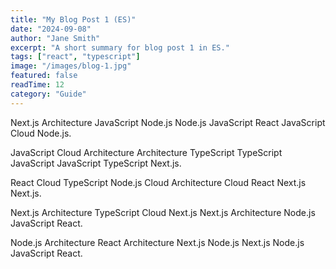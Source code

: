 ```yaml
---
title: "My Blog Post 1 (ES)"
date: "2024-09-08"
author: "Jane Smith"
excerpt: "A short summary for blog post 1 in ES."
tags: ["react", "typescript"]
image: "/images/blog-1.jpg"
featured: false
readTime: 12
category: "Guide"
---
```


Next.js Architecture JavaScript Node.js Node.js JavaScript React JavaScript Cloud Node.js.

JavaScript Cloud Architecture Architecture TypeScript TypeScript JavaScript JavaScript TypeScript Next.js.

React Cloud TypeScript Node.js Cloud Architecture Cloud React Next.js Next.js.

Next.js Architecture TypeScript Cloud Next.js Next.js Architecture Node.js JavaScript React.

Node.js Architecture React Architecture Next.js Node.js Next.js Node.js JavaScript React.
